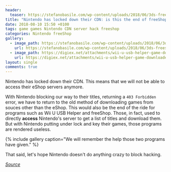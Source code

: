 ```yaml
---
header:
  teaser: https://stefanobasile.com/wp-content/uploads/2018/06/3ds-freeshop-come-installare-giochi-direttamente-dal-3ds.jpg
title: "Nintendo has locked down their CDN: is this the end of freeShop and Wii U USB Helper?"
date: 2018-08-10 15:50 +0100
tags: game games Nintendo CDN server hack freeshop
categories: Nintendo freeShop
gallery:
  - image_path: https://stefanobasile.com/wp-content/uploads/2018/06/3ds-freeshop-come-installare-giochi-direttamente-dal-3ds.jpg
    url: https://stefanobasile.com/wp-content/uploads/2018/06/3ds-freeshop-come-installare-giochi-direttamente-dal-3ds.jpg
  - image_path: https://digiex.net/attachments/wii-u-usb-helper-game-downloader-0-jpg.15414/
    url: https://digiex.net/attachments/wii-u-usb-helper-game-downloader-0-jpg.15414/
layout: single
comments: true
---
```

Nintendo has locked down their CDN. This means that we will not be able to access their eShop servers anymore.
<!--more-->

With Nintendo blocking our way to their titles, returning a ```403 Forbidden``` error, we have to return to the old method of downloading games from souces other than the eShop.
This would also be the end of the ride for programs such as Wii U USB Helper and freeShop. Those, in fact, used to directly **access** Nintendo's server to get a list of titles and download them. But with Nintendo putting under lock and key their games, those programs are rendered useless.

{% include gallery caption="We will remember the help those two programs have given." %}

That said, let's hope Nintendo doesn't do anything crazy to block hacking.

[*Source*](https://gbatemp.net/threads/cdn-starts-being-locked-down-apparently.514351/)
